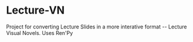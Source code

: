 # Lecture-VN
Project for converting Lecture Slides in a more interative format -- Lecture Visual Novels. Uses Ren'Py
